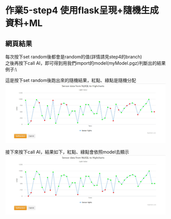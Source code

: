 # 作業5-step4 使用flask呈現+隨機生成資料+ML

## 網頁結果
每次按下set random後都會是random的值(詳情請見step4的branch)\
之後再按下call AI，即可得到用我們import的model(myModel.pgz)判斷出的結果\
例子:\

這是按下set random後跑出來的隨機結果，紅點、綠點是隨機分配\
<img src="step5_1.jpg" alt="drawing" width="600"/>

接下來按下call AI，結果如下，紅點、綠點會依照model去顯示\
<img src="step5_2.jpg" alt="drawing" width="600"/>

